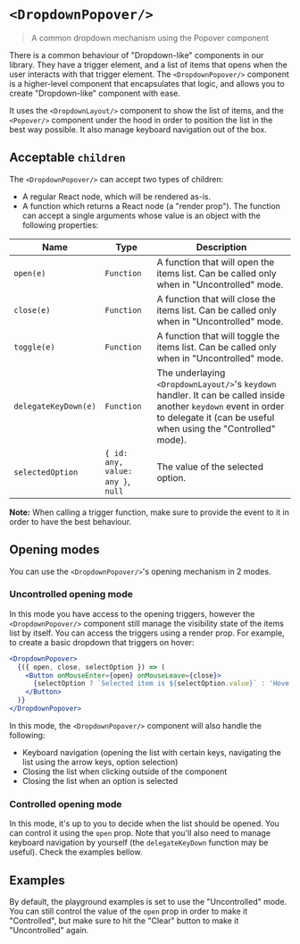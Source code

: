 # `<DropdownPopover/>`

> A common dropdown mechanism using the Popover component

There is a common behaviour of "Dropdown-like" components in our library. They have a trigger
element, and a list of items that opens when the user interacts with that trigger element. The
`<DropdownPopover/>` component is a higher-level component that encapsulates that logic, and allows
you to create "Dropdown-like" component with ease.

It uses the `<DropdownLayout/>` component to show the list of items, and the `<Popover/>`
component under the hood in order to position the list in the best way possible. It also manage
keyboard navigation out of the box.

## Acceptable `children`

The `<DropdownPopover/>` can accept two types of children:

* A regular React node, which will be rendered as-is.
* A function which returns a React node (a "render prop"). The function can accept a single
    arguments whose value is an object with the following properties:

| Name | Type | Description |
| ---- | ---- | ----------- |
| `open(e)` | `Function` | A function that will open the items list. Can be called only when in "Uncontrolled" mode. |
| `close(e)` | `Function` | A function that will close the items list. Can be called only when in "Uncontrolled" mode. |
| `toggle(e)` | `Function` | A function that will toggle the items list. Can be called only when in "Uncontrolled" mode. |
| `delegateKeyDown(e)` | `Function` | The underlaying `<DropdownLayout/>`'s `keydown` handler. It can be called inside another `keydown` event in order to delegate it (can be useful when using the "Controlled" mode). |
| `selectedOption` | `{ id: any, value: any }`, `null` | The value of the selected option. |

**Note:** When calling a trigger function, make sure to provide the event to it in order to have the
best behaviour.

## Opening modes

You can use the `<DropdownPopover/>`'s opening mechanism in 2 modes.

### Uncontrolled opening mode

In this mode you have access to the opening triggers, however the `<DropdownPopover/>` component
still manage the visibility state of the items list by itself. You can access the triggers using a
render prop. For example, to create a basic dropdown that triggers on hover:

```jsx
<DropdownPopover>
  {({ open, close, selectOption }) => (
    <Button onMouseEnter={open} onMouseLeave={close}>
      {selectOption ? `Selected item is ${selectOption.value}` : 'Hove me'}
    </Button>
  )}
</DropdownPopover>
```

In this mode, the `<DropdownPopover/>` component will also handle the following:

* Keyboard navigation (opening the list with certain keys, navigating the list using the arrow keys,
    option selection)
* Closing the list when clicking outside of the component
* Closing the list when an option is selected

### Controlled opening mode

In this mode, it's up to you to decide when the list should be opened. You can control it using the
`open` prop. Note that you'll also need to manage keyboard navigation by yourself (the
`delegateKeyDown` function may be useful). Check the examples bellow.

## Examples

By default, the playground examples is set to use the "Uncontrolled" mode. You can still control the
value of the `open` prop in order to make it "Controlled", but make sure to hit the "Clear" button
to make it "Uncontrolled" again.
